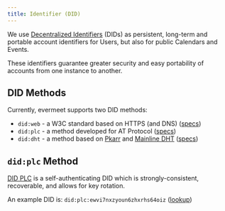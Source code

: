 ```yaml
---
title: Identifier (DID)
---
```


We use [Decentralized Identifiers](https://en.wikipedia.org/wiki/Decentralized_identifier) (DIDs) as persistent, long-term and portable account identifiers for Users, but also for public Calendars and Events.

These identifiers guarantee greater security and easy portability of accounts from one instance to another.

## DID Methods

Currently, evermeet supports two DID methods:

* `did:web` - a W3C standard based on HTTPS (and DNS) ([specs](https://w3c-ccg.github.io/did-method-web/))
* `did:plc` - a method developed for AT Protocol ([specs](https://github.com/did-method-plc/did-method-plc))
* `did:dht` - a method based on [Pkarr](https://github.com/nuhvi/pkarr) and [Mainline DHT](https://en.wikipedia.org/wiki/Mainline_DHT) ([specs](https://did-dht.com/))

## `did:plc` Method

[DID PLC](https://github.com/did-method-plc/did-method-plc) is a self-authenticating DID which is strongly-consistent, recoverable, and allows for key rotation.

An example DID is: `did:plc:ewvi7nxzyoun6zhxrhs64oiz` ([lookup](https://web.plc.directory/did/did:plc:ewvi7nxzyoun6zhxrhs64oiz))